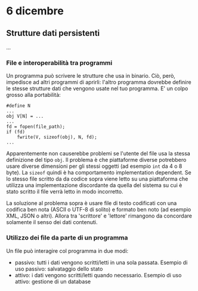 # 6 dicembre

## Strutture dati persistenti
...

### File e interoperabilità tra programmi
Un programma può scrivere le strutture che usa in binario. Ciò, però, impedisce
ad altri programmi di aprirli: l'altro programma dovrebbe definire le stesse
strutture dati che vengono usate nel tuo programma. E' un colpo grosso alla 
portabilità:

    #define N
    ...
    obj V[N] = ...
    ...
    fd = fopen(file_path);
    if (fd)
        fwrite(V, sizeof(obj), N, fd);
    ...

Apparentemente non causerebbe problemi se l'utente del file usa la stessa 
definizione del tipo `obj`. Il problema è che piattaforme diverse potrebbero 
usare diverse dimensioni per gli stessi oggetti (ad esempio `int` da 4 o 8 byte).
La `sizeof` quindi è ha comportamento implementation dependent. Se lo stesso
file scritto da da codice sopra viene letto su una piattaforma che utilizza
una implementazione discordante da quella del sistema su cui è stato scritto
il file verrà letto in modo incorretto.

La soluzione al problema sopra è usare file di testo codificati con una codifica
ben nota (ASCII o UTF-8 di solito) e formato ben noto (ad esempio XML, JSON o 
altri). Allora tra 'scrittore' e 'lettore' rimangono da concordare solamente
il senso dei dati contenuti.

### Utilizzo dei file da parte di un programma
Un file può interagire col programma in due modi:

- passivo: tutti i dati vengono scritti/letti in una sola passata. Esempio di 
    uso passivo: salvataggio dello stato
- attivo: i dati vengono scritti/letti quando necessario. Esempio di uso
    attivo: gestione di un database
